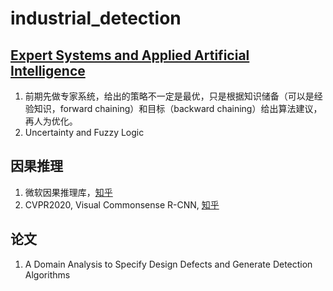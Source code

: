 # industrial_detection

## [Expert Systems and Applied Artificial Intelligence](https://www.umsl.edu/~joshik/msis480/chapt11.htm)
1. 前期先做专家系统，给出的策略不一定是最优，只是根据知识储备（可以是经验知识，forward chaining）和目标（backward chaining）给出算法建议，再人为优化。
2. Uncertainty and Fuzzy Logic

## 因果推理
1. 微软因果推理库，[知乎](https://www.zhihu.com/question/283897078/answer/756671333)
2. CVPR2020, Visual Commonsense R-CNN, [知乎](https://zhuanlan.zhihu.com/p/111306353)

## 论文
1. A Domain Analysis to Specify Design Defects and Generate Detection Algorithms
